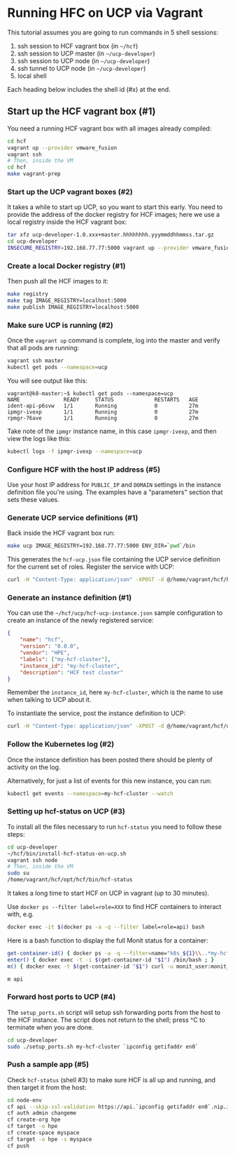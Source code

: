 # Running HFC on UCP via Vagrant #

This tutorial assumes you are going to run commands in 5 shell sessions:

1. ssh session to HCF vagrant box (in `~/hcf`)
2. ssh session to UCP master (in `~/ucp-developer`)
3. ssh session to UCP node (in `~/ucp-developer`)
4. ssh tunnel to UCP node (in `~/ucp-developer`)
5. local shell

Each heading below includes the shell id (#x) at the end.

## Start up the HCF vagrant box (#1) ##

You need a running HCF vagrant box with all images already compiled:

```bash
cd hcf
vagrant up --provider vmware_fusion
vagrant ssh
# Then, inside the VM
cd hcf
make vagrant-prep
```

### Start up the UCP vagrant boxes (#2) ###

It takes a while to start up UCP, so you want to start this early.  You need to
provide the address of the docker registry for HCF images; here we use a local
registry inside the HCF vagrant box:

```bash
tar xfz ucp-developer-1.0.xxx+master.hhhhhhhh.yyymmddhhmmss.tar.gz
cd ucp-developer
INSECURE_REGISTRY=192.168.77.77:5000 vagrant up --provider vmware_fusion
```

### Create a local Docker registry (#1) ###

Then push all the HCF images to it:

```bash
make registry
make tag IMAGE_REGISTRY=localhost:5000
make publish IMAGE_REGISTRY=localhost:5000
```

### Make sure UCP is running (#2) ###

Once the `vagrant up` command is complete, log into the master and verify that
all pods are running:

```bash
vagrant ssh master
kubectl get pods --namespace=ucp
```

You will see output like this:

```
vagrant@k8-master:~$ kubectl get pods --namespace=ucp
NAME              READY     STATUS             RESTARTS   AGE
ident-api-p6svw   1/1       Running            0          27m
ipmgr-ivexp       1/1       Running            0          27m
rpmgr-76ave       1/1       Running            0          27m
```

Take note of the `ipmgr` instance name, in this case `ipmgr-ivexp`, and then
view the logs like this:

```bash
kubectl logs -f ipmgr-ivexp --namespace=ucp
```

### Configure HCF with the host IP address (#5) ###

Use your host IP address for `PUBLIC_IP` and `DOMAIN` settings in the instance
definition file you're using. The examples have a "parameters" section that
sets these values.

### Generate UCP service definitions (#1) ###

Back inside the HCF vagrant box run:

```bash
make ucp IMAGE_REGISTRY=192.168.77.77:5000 ENV_DIR=`pwd`/bin
```

This generates the `hcf-ucp.json` file containing the UCP service definition for
the current set of roles. Register the service with UCP:

```bash
curl -H "Content-Type: application/json" -XPOST -d @/home/vagrant/hcf/hcf-ucp.json http://192.168.200.3:30000/v1/services
```

### Generate an instance definition (#1) ###

You can use the `~/hcf/ucp/hcf-ucp-instance.json` sample configuration to create
an instance of the newly registered service:

```json
{
    "name": "hcf",
    "version": "0.0.0",
    "vendor": "HPE",
    "labels": ["my-hcf-cluster"],
    "instance_id": "my-hcf-cluster",
    "description": "HCF test cluster"
}
```

Remember the `instance_id`, here `my-hcf-cluster`, which is the name to use when
talking to UCP about it.

To instantiate the service, post the instance definition to UCP:

```bash
curl -H "Content-Type: application/json" -XPOST -d @/home/vagrant/hcf/ucp/hcf-ucp-instance.json http://192.168.200.3:30000/v1/instances
```

### Follow the Kubernetes log (#2) ###

Once the instance definition has been posted there should be plenty of activity
on the log.

Alternatively, for just a list of events for this new instance, you can run:

```bash
kubectl get events --namespace=my-hcf-cluster --watch
```

### Setting up hcf-status on UCP (#3) ###

To install all the files necessary to run `hcf-status` you need to follow these steps:

```bash
cd ucp-developer
~/hcf/bin/install-hcf-status-on-ucp.sh
vagrant ssh node
# Then, inside the VM
sudo su
/home/vagrant/hcf/opt/hcf/bin/hcf-status
```

It takes a long time to start HCF on UCP in vagrant (up to 30 minutes).

Use `docker ps --filter label=role=XXX` to find HCF containers to interact with, e.g.

```bash
docker exec -it $(docker ps -a -q --filter label=role=api) bash
```

Here is a bash function to display the full Monit status for a container:

```bash
get-container-id() { docker ps -a -q --filter=name="k8s_${1}\\..*my-hcf-cluster" ; }
enter() { docker exec -t -i $(get-container-id "$1") /bin/bash ; }
m() { docker exec -t $(get-container-id "$1") curl -u monit_user:monit_password http://localhost:2822/_status ; }

m api
```

### Forward host ports to UCP (#4) ###

The `setup_ports.sh` script will setup ssh forwarding ports from the host to the
HCF instance. The script does not return to the shell; press ^C to terminate
when you are done.

```bash
cd ucp-developer
sudo ./setup_ports.sh my-hcf-cluster `ipconfig getifaddr en0`
```

### Push a sample app (#5) ###

Check `hcf-status` (shell #3) to make sure HCF is all up and running, and then
target it from the host:

```bash
cd node-env
cf api --skip-ssl-validation https://api.`ipconfig getifaddr en0`.nip.io
cf auth admin changeme
cf create-org hpe
cf target -o hpe
cf create-space myspace
cf target -o hpe -s myspace
cf push
```
